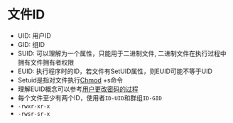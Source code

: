 # 文件ID

- UID: 用户ID
- GID: 组ID
- SUID: 可以理解为一个属性，只能用于二进制文件, 二进制文件在执行过程中拥有文件拥有者权限
- EUID: 执行程序时的ID，若文件有SetUID属性，则EUID可能不等于UID
- Setuid是指对文件执行[Chmod](linux-command-chmod.md) +s命令
- 理解EUID概念可以参考[用户更改密码的过程](linux-how-to-change-password.md)
- 每个文件至少有两个ID，使用者`ID-UID`和群组`ID-GID`
- `-rwxr-xr-x`
- `-rwsr-sr-x`
